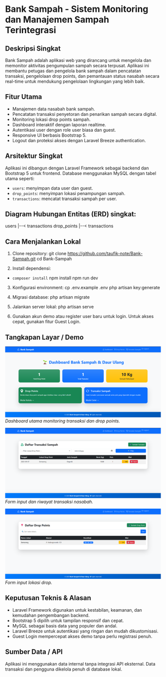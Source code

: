 # Bank Sampah - Sistem Monitoring dan Manajemen Sampah Terintegrasi

## Deskripsi Singkat
Bank Sampah adalah aplikasi web yang dirancang untuk mengelola dan memonitor aktivitas pengumpulan sampah secara terpusat. Aplikasi ini membantu petugas dan pengelola bank sampah dalam pencatatan transaksi, pengelolaan drop points, dan pemantauan status nasabah secara real-time untuk mendukung pengelolaan lingkungan yang lebih baik.

## Fitur Utama
- Manajemen data nasabah bank sampah.
- Pencatatan transaksi penyetoran dan penarikan sampah secara digital.
- Monitoring lokasi drop points sampah.
- Dashboard interaktif dengan laporan realtime.
- Autentikasi user dengan role user biasa dan guest.
- Responsive UI berbasis Bootstrap 5.
- Logout dan proteksi akses dengan Laravel Breeze authentication.

## Arsitektur Singkat
Aplikasi ini dibangun dengan Laravel Framework sebagai backend dan Bootstrap 5 untuk frontend. Database menggunakan MySQL dengan tabel utama seperti:

- `users`: menyimpan data user dan guest.
- `drop_points`: menyimpan lokasi penampungan sampah.
- `transactions`: mencatat transaksi sampah per user.
  
## Diagram Hubungan Entitas (ERD) singkat:
users
|--< transactions
drop_points
|--< transactions

## Cara Menjalankan Lokal

1. Clone repository:
git clone https://github.com/taufik-note/Bank-Sampah.git
cd Bank-Sampah

2. Install dependensi:
- ```composer install```
npm install
npm run dev

3. Konfigurasi environment:
cp .env.example .env
php artisan key:generate

4. Migrasi database:
php artisan migrate

5. Jalankan server lokal:
php artisan serve

6. Gunakan akun demo atau register user baru untuk login. Untuk akses cepat, gunakan fitur Guest Login.

## Tangkapan Layar / Demo

![Dashboard](screenshots/dashboard.png)  
*Dashboard utama monitoring transaksi dan drop points.*

![Transaksi Sampah](screenshots/transactions.png)  
*Form input dan riwayat transaksi nasabah.*

![Drop Point](screenshots/drop-point.png)  
*Form input lokasi drop.*

## Keputusan Teknis & Alasan

- Laravel Framework digunakan untuk kestabilan, keamanan, dan kemudahan pengembangan backend.
- Bootstrap 5 dipilih untuk tampilan responsif dan cepat.
- MySQL sebagai basis data yang populer dan andal.
- Laravel Breeze untuk autentikasi yang ringan dan mudah dikustomisasi.
- Guest Login mempercepat akses demo tanpa perlu registrasi penuh.

## Sumber Data / API
Aplikasi ini menggunakan data internal tanpa integrasi API eksternal. Data transaksi dan pengguna dikelola penuh di database lokal.




